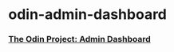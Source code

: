 # odin-admin-dashboard

### [The Odin Project: Admin Dashboard](https://www.theodinproject.com/lessons/node-path-intermediate-html-and-css-admin-dashboard)